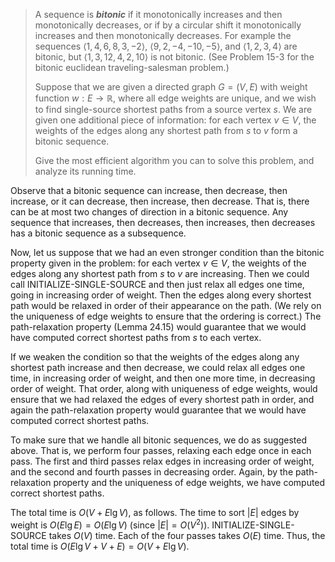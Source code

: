 > A sequence is **_bitonic_** if it monotonically increases and then monotonically decreases, or if by a circular shift it monotonically increases and then monotonically decreases. For example the sequences $\langle 1, 4, 6, 8, 3, -2 \rangle$, $\langle 9, 2, -4, -10, -5 \rangle$, and $\langle 1, 2, 3, 4 \rangle$ are bitonic, but $\langle 1, 3, 12, 4, 2, 10 \rangle$ is not bitonic. (See Problem 15-3 for the bitonic euclidean traveling-salesman problem.)
>
> Suppose that we are given a directed graph $G = (V, E)$ with weight function $w: E \to \mathbb R$, where all edge weights are unique, and we wish to find single-source shortest paths from a source vertex $s$. We are given one additional piece of information: for each vertex $v \in V$, the weights of the edges along any shortest path from $s$ to $v$ form a bitonic sequence.
>
> Give the most efficient algorithm you can to solve this problem, and analyze its running time.

Observe that a bitonic sequence can increase, then decrease, then increase, or it can decrease, then increase, then decrease. That is, there can be at most two changes of direction in a bitonic sequence. Any sequence that increases, then decreases, then increases, then decreases has a bitonic sequence as a subsequence.

Now, let us suppose that we had an even stronger condition than the bitonic property given in the problem: for each vertex $v \in V$, the weights of the edges along any shortest path from $s$ to $v$ are increasing. Then we could call $\text{INITIALIZE-SINGLE-SOURCE}$ and then just relax all edges one time, going in increasing order of weight. Then the edges along every shortest path would be relaxed in order of their appearance on the path. (We rely on the uniqueness of edge weights to ensure that the ordering is correct.) The path-relaxation property (Lemma 24.15) would guarantee that we would have computed correct shortest paths from $s$ to each vertex.

If we weaken the condition so that the weights of the edges along any shortest path increase and then decrease, we could relax all edges one time, in increasing order of weight, and then one more time, in decreasing order of weight. That order, along with uniqueness of edge weights, would ensure that we had relaxed the edges of every shortest path in order, and again the path-relaxation property would guarantee that we would have computed correct shortest paths.

To make sure that we handle all bitonic sequences, we do as suggested above. That is, we perform four passes, relaxing each edge once in each pass. The first and third passes relax edges in increasing order of weight, and the second and fourth passes in decreasing order. Again, by the path-relaxation property and the uniqueness of edge weights, we have computed correct shortest paths.

The total time is $O(V + E\lg V)$, as follows. The time to sort $|E|$ edges by weight is $O(E\lg E) = O(E\lg V)$ (since $|E| = O(V^2)$). $\text{INITIALIZE-SINGLE-SOURCE}$ takes $O(V)$ time. Each of the four passes takes $O(E)$ time. Thus, the total time is $O(E\lg V + V + E) = O(V + E\lg V)$.
